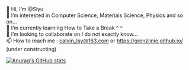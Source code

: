 👋 Hi, I’m @Siyu<br>
👀 I’m interested in Computer Science, Materials Science, Physics and so on...<br>
🌱 I’m currently learning How to Take a Break ^ ^<br>
💞️ I’m looking to collaborate on I do not exactly know...<br>
📫 How to reach me : calvin_lsy@163.com  or  https://grenzlinie.github.io/ (under constructing) <br>

[![Anurag's GitHub stats](https://github-readme-stats.vercel.app/api?username=Grenzlinie)](https://github.com/anuraghazra/github-readme-stats)

